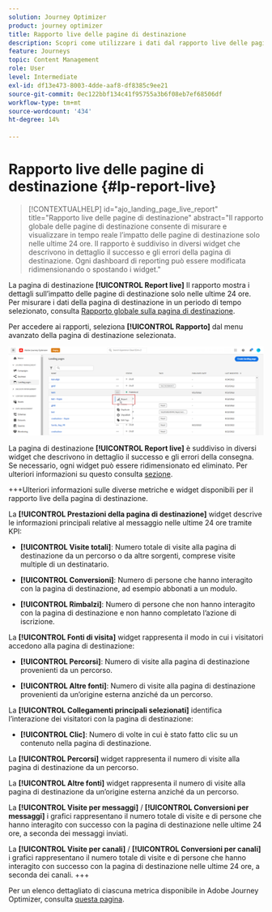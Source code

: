 ```yaml
---
solution: Journey Optimizer
product: journey optimizer
title: Rapporto live delle pagine di destinazione
description: Scopri come utilizzare i dati dal rapporto live delle pagine di destinazione
feature: Journeys
topic: Content Management
role: User
level: Intermediate
exl-id: df13e473-8003-4dde-aaf8-df8385c9ee21
source-git-commit: 0ec122bbf134c41f95755a3b6f08eb7ef68506df
workflow-type: tm+mt
source-wordcount: '434'
ht-degree: 14%

---
```


# Rapporto live delle pagine di destinazione {#lp-report-live}

>[!CONTEXTUALHELP]
>id="ajo_landing_page_live_report"
>title="Rapporto live delle pagine di destinazione"
>abstract="Il rapporto globale delle pagine di destinazione consente di misurare e visualizzare in tempo reale l’impatto delle pagine di destinazione solo nelle ultime 24 ore. Il rapporto è suddiviso in diversi widget che descrivono in dettaglio il successo e gli errori della pagina di destinazione. Ogni dashboard di reporting può essere modificata ridimensionando o spostando i widget."

La pagina di destinazione **[!UICONTROL Report live]** Il rapporto mostra i dettagli sull’impatto delle pagine di destinazione solo nelle ultime 24 ore. Per misurare i dati della pagina di destinazione in un periodo di tempo selezionato, consulta [Rapporto globale sulla pagina di destinazione](lp-report-global.md).

Per accedere ai rapporti, seleziona **[!UICONTROL Rapporto]** dal menu avanzato della pagina di destinazione selezionata.

![](assets/landing_page_report.png)

La pagina di destinazione **[!UICONTROL Report live]** è suddiviso in diversi widget che descrivono in dettaglio il successo e gli errori della consegna. Se necessario, ogni widget può essere ridimensionato ed eliminato. Per ulteriori informazioni su questo consulta [sezione](live-report.md).

+++Ulteriori informazioni sulle diverse metriche e widget disponibili per il rapporto live della pagina di destinazione.

La **[!UICONTROL Prestazioni della pagina di destinazione]** widget descrive le informazioni principali relative al messaggio nelle ultime 24 ore tramite KPI:

* **[!UICONTROL Visite totali]**: Numero totale di visite alla pagina di destinazione da un percorso o da altre sorgenti, comprese visite multiple di un destinatario.

* **[!UICONTROL Conversioni]**: Numero di persone che hanno interagito con la pagina di destinazione, ad esempio abbonati a un modulo.

* **[!UICONTROL Rimbalzi]**: Numero di persone che non hanno interagito con la pagina di destinazione e non hanno completato l’azione di iscrizione.

La **[!UICONTROL Fonti di visita]** widget rappresenta il modo in cui i visitatori accedono alla pagina di destinazione:

* **[!UICONTROL Percorsi]**: Numero di visite alla pagina di destinazione provenienti da un percorso.

* **[!UICONTROL Altre fonti]**: Numero di visite alla pagina di destinazione provenienti da un’origine esterna anziché da un percorso.

La **[!UICONTROL Collegamenti principali selezionati]** identifica l’interazione dei visitatori con la pagina di destinazione:

* **[!UICONTROL Clic]**: Numero di volte in cui è stato fatto clic su un contenuto nella pagina di destinazione.

La **[!UICONTROL Percorsi]** widget rappresenta il numero di visite alla pagina di destinazione da un percorso.

La **[!UICONTROL Altre fonti]** widget rappresenta il numero di visite alla pagina di destinazione da un’origine esterna anziché da un percorso.

La **[!UICONTROL Visite per messaggi]** / **[!UICONTROL Conversioni per messaggi]** i grafici rappresentano il numero totale di visite e di persone che hanno interagito con successo con la pagina di destinazione nelle ultime 24 ore, a seconda dei messaggi inviati.

La **[!UICONTROL Visite per canali]** / **[!UICONTROL Conversioni per canali]** i grafici rappresentano il numero totale di visite e di persone che hanno interagito con successo con la pagina di destinazione nelle ultime 24 ore, a seconda dei canali.
+++

Per un elenco dettagliato di ciascuna metrica disponibile in Adobe Journey Optimizer, consulta [questa pagina](live-report.md#list-of-components-live).
